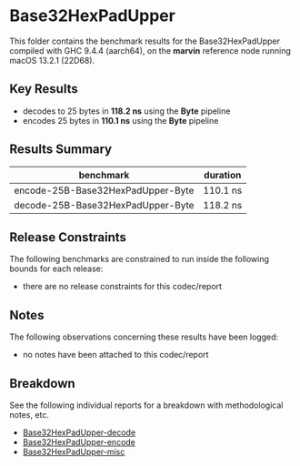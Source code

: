 # Base32HexPadUpper

This folder contains the benchmark results for the Base32HexPadUpper compiled with GHC 9.4.4 (aarch64), on the 
**marvin** reference node running macOS 13.2.1 (22D68).

## Key Results

* decodes to 25 bytes in **118.2 ns** using the **Byte** pipeline
* encodes 25 bytes in **110.1 ns** using the **Byte** pipeline

## Results Summary

| benchmark                         | duration |
| --------------------------------- | -------- |
| encode-25B-Base32HexPadUpper-Byte | 110.1 ns |
| decode-25B-Base32HexPadUpper-Byte | 118.2 ns |

## Release Constraints

The following benchmarks are constrained to run inside the following bounds for each release:

* there are no release constraints for this codec/report

## Notes

The following observations concerning these results have been logged:
* no notes have been attached to this codec/report

## Breakdown

See the following individual reports for a breakdown with methodological notes, etc.

* [Base32HexPadUpper-decode]
* [Base32HexPadUpper-encode]
* [Base32HexPadUpper-misc]

[Base32HexPadUpper-decode]: <./Base32HexPadUpper-decode/index.html>
[Base32HexPadUpper-encode]: <./Base32HexPadUpper-encode/index.html>
[Base32HexPadUpper-misc]: <./Base32HexPadUpper-misc/index.html>

